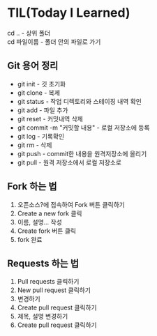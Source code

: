 # TIL(Today I Learned)

cd .. - 상위 폴더 <br/>
cd 파일이름 - 폴더 안의 파일로 가기

## Git 용어 정리
 - git init - 깃 초기화
 - git clone - 복제
 - git status - 작업 디렉토리와 스테이징 내역 확인
 - git add - 파일 추가
 - git reset - 커밋내역 삭제
 - git commit -m "커밋할 내용" - 로컬 저장소에 등록
 - git log - 기록확인
 - git rm - 삭제
 - git push - commit한 내용을 원격저장소에 올리기
 - git pull - 원격 저장소에서 로컬 저장소로

## Fork 하는 법
1. 오픈소스?에 접속하여 Fork 버튼 클릭하기
2. Create a new fork  클릭
3. 이름, 설명... 작성
4. Create fork 버튼 클릭
5. fork 완료

## Requests 하는 법
1. Pull requests 클릭하기
2. New pull request 클릭하기
3. 변경하기
4. Create pull request 클릭하기
5. 제목, 설명 변경하기
6. Create pull request 클릭하기
